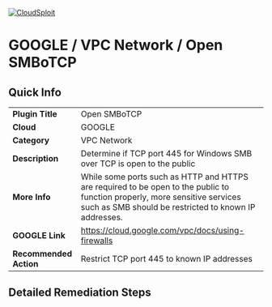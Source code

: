 [![CloudSploit](https://cloudsploit.com/img/logo-new-big-text-100.png "CloudSploit")](https://cloudsploit.com)

# GOOGLE / VPC Network / Open SMBoTCP

## Quick Info

| | |
|-|-|
| **Plugin Title** | Open SMBoTCP |
| **Cloud** | GOOGLE |
| **Category** | VPC Network |
| **Description** | Determine if TCP port 445 for Windows SMB over TCP is open to the public |
| **More Info** | While some ports such as HTTP and HTTPS are required to be open to the public to function properly, more sensitive services such as SMB should be restricted to known IP addresses. |
| **GOOGLE Link** | https://cloud.google.com/vpc/docs/using-firewalls |
| **Recommended Action** | Restrict TCP port 445 to known IP addresses |

## Detailed Remediation Steps

